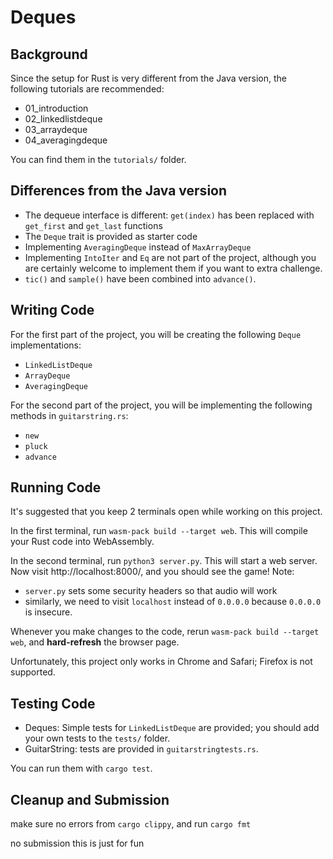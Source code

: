 # Deques

## Background

Since the setup for Rust is very different from the Java version, the following tutorials are recommended:
 - 01\_introduction
 - 02\_linkedlistdeque
 - 03\_arraydeque
 - 04\_averagingdeque

You can find them in the `tutorials/` folder.

## Differences from the Java version

 - The dequeue interface is different: `get(index)` has been replaced with `get_first` and `get_last` functions
 - The `Deque` trait is provided as starter code
 - Implementing `AveragingDeque` instead of `MaxArrayDeque`
 - Implementing `IntoIter` and `Eq` are not part of the project, although you are certainly welcome to implement them if you want to extra challenge.
 - `tic()` and `sample()` have been combined into `advance()`.

## Writing Code

For the first part of the project, you will be creating the following `Deque` implementations:
 - `LinkedListDeque`
 - `ArrayDeque`
 - `AveragingDeque`

For the second part of the project, you will be implementing the following methods in `guitarstring.rs`:
 - `new`
 - `pluck`
 - `advance`

## Running Code

It's suggested that you keep 2 terminals open while working on this project.

In the first terminal, run `wasm-pack build --target web`. This will compile your Rust code into WebAssembly.

In the second terminal, run `python3 server.py`. This will start a web server. Now visit http://localhost:8000/, and you should see the game! Note:
 - `server.py` sets some security headers so that audio will work
 - similarly, we need to visit `localhost` instead of `0.0.0.0` because `0.0.0.0` is insecure.


Whenever you make changes to the code, rerun `wasm-pack build --target web`, and **hard-refresh** the browser page.

Unfortunately, this project only works in Chrome and Safari; Firefox is not supported.

## Testing Code

 - Deques: Simple tests for `LinkedListDeque` are provided; you should add your own tests to the `tests/` folder.
 - GuitarString: tests are provided in `guitarstringtests.rs`.

You can run them with `cargo test`.

## Cleanup and Submission

make sure no errors from `cargo clippy`, and run `cargo fmt`

no submission this is just for fun
